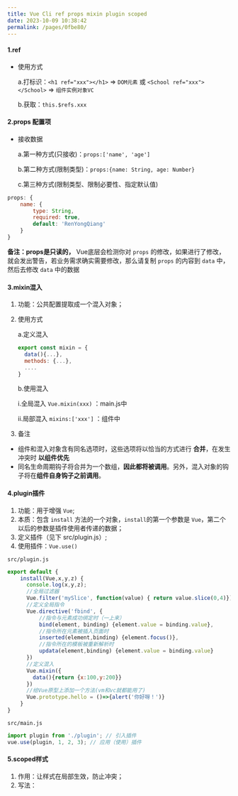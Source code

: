 ```yaml
---
title: Vue Cli ref props mixin plugin scoped
date: 2023-10-09 10:38:42
permalink: /pages/0fbe80/
---
```

#### 1.ref
- 使用方式

  a.打标识：`<h1 ref="xxx"></h1>` => `DOM元素` 或 `<School ref="xxx"></School>` => `组件实例对象VC`
  
  b.获取：`this.$refs.xxx`

#### 2.props 配置项
- 接收数据
  
  a.第一种方式(只接收)：`props:['name', 'age']`

  b.第二种方式(限制类型)：`props:{name: String, age: Number}`

  c.第三种方式(限制类型、限制必要性、指定默认值)

```javascript
props: {
    name: {
        type: String,
        required: true,
        default: 'RenYongQiang'
    }
}
```
**备注：props是只读的，** Vue底层会检测你对 `props` 的修改，如果进行了修改，就会发出警告，若业务需求确实需要修改，那么请复制 `props` 的内容到 `data` 中，然后去修改 `data` 中的数据

#### 3.mixin混入
1. 功能：公共配置提取成一个混入对象；
2. 使用方式

   a.定义混入
   ```javascript
   export const mixin = {
     data(){...},
     methods: {...},
     .... 
   }
   ```
   b.使用混入

     i.全局混入 `Vue.mixin(xxx)` ：main.js中

     ii.局部混入 `mixins:['xxx']` ：组件中
3. 备注
 - 组件和混入对象含有同名选项时，这些选项将以恰当的方式进行 **合并**，在发生冲突时 **以组件优先**
 - 同名生命周期钩子将合并为一个数组，**因此都将被调用**。另外，混入对象的钩子将在**组件自身钩子之前调用**。

#### 4.plugin插件
1. 功能：用于增强 `Vue`;
2. 本质：包含 `install` 方法的一个对象，`install`的第一个参数是 `Vue`，第二个以后的参数是插件使用者传递的数据；
3. 定义插件（见下 src/plugin.js）;
4. 使用插件：`Vue.use()`

`src/plugin.js`
```javascript
export default {
    install(Vue,x,y,z) {
      console.log(x,y,z);
      //全局过滤器
      Vue.filter('mySlice', function(value) { return value.slice(0,4)})
      //定义全局指令
      Vue.directive('fbind', {
          //指令与元素成功绑定时（一上来）
          bind(element, binding) {element.value = binding.value},
          //指令所在元素被插入页面时
          inserted(element,binding) {element.focus()},
          //指令所在的模板被重新解析时
          updata(element,binding) {element.value = binding.value}
      })
      //定义混入
      Vue.mixin({
        data(){return {x:100,y:200}}
      })
      //给Vue原型上添加一个方法(vm和vc就都能用了)
      Vue.prototype.hello = ()=>{alert('你好呀！')}
    }
}
```
`src/main.js`
```javascript
import plugin from './plugin'; // 引入插件
vue.use(plugin, 1, 2, 3); // 应用（使用）插件
```
#### 5.scoped样式
1. 作用：让样式在局部生效，防止冲突；
2. 写法：<style scoped>

> Vue中的webpack并没有安装最新版，导致有些插件也不能默认安装最新版，如 `npm i less-loader@7`，而不是最新版

